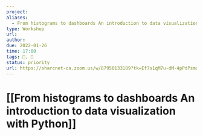 ```yaml
---
project:
aliases:
  - From histograms to dashboards An introduction to data visualization with Python
type: Workshop
url:
author:
due: 2022-01-26
time: 17:00
tags: 🧨, 🦈  
status: priority
url: https://sharcnet-ca.zoom.us/w/87950133189?tk=Ef7s1qM7u-dM-4pPdPsmqz2aHMktepBNIlExKk7w9l8.DQMAAAAUejyHxRZnU19vSU1VUVEteVFVa3VYRHF5NFd3AAAAAAAAAAAAAAAAAAAAAAAAAAAAAA&pwd=bUdMTlFEUWtXN25NOTNVTkhOSU1sZz09
---
```


# [[From histograms to dashboards An introduction to data visualization with Python]]

